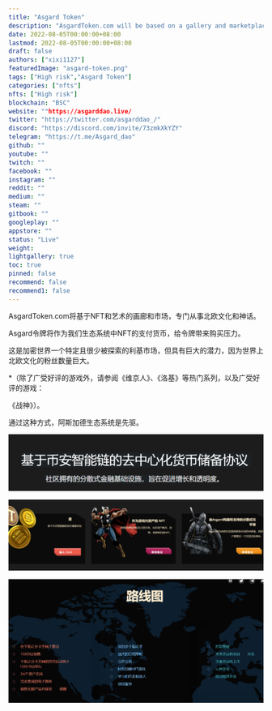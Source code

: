 ```yaml
---
title: "Asgard Token"
description: "AsgardToken.com will be based on a gallery and marketplace of NFTs and Arts specializing in Nordic culture and mythology."
date: 2022-08-05T00:00:00+08:00
lastmod: 2022-08-05T00:00:00+08:00
draft: false
authors: ["xixi1127"]
featuredImage: "asgard-token.png"
tags: ["High risk","Asgard Token"]
categories: ["nfts"]
nfts: ["High risk"]
blockchain: "BSC"
website: ""https://asgarddao.live/
twitter: "https://twitter.com/asgarddao_/"
discord: "https://discord.com/invite/73zmkXkYZY"
telegram: "https://t.me/Asgard_dao"
github: ""
youtube: ""
twitch: ""
facebook: ""
instagram: ""
reddit: ""
medium: ""
steam: ""
gitbook: ""
googleplay: ""
appstore: ""
status: "Live"
weight: 
lightgallery: true
toc: true
pinned: false
recommend: false
recommend1: false
---
```

AsgardToken.com将基于NFT和艺术的画廊和市场，专门从事北欧文化和神话。

Asgard令牌将作为我们生态系统中NFT的支付货币，给令牌带来购买压力。

这是加密世界一个特定且很少被探索的利基市场，但具有巨大的潜力，因为世界上北欧文化的粉丝数量巨大。

*（除了广受好评的游戏外，请参阅《维京人》、《洛基》等热门系列，以及广受好评的游戏：

《战神》）。

通过这种方式，阿斯加德生态系统是先驱。

![image-20220805185830206](image-20220805185830206.png)

![image-20220805190018028](image-20220805190018028.png)

![image-20220805190120236](image-20220805190120236.png)